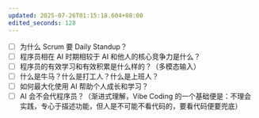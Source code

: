 ```yaml
---
updated: 2025-07-26T01:15:18.604+08:00
edited_seconds: 128
---
```

- [ ] 为什么 Scrum 要 Daily Standup？
- [ ] 程序员相在 AI 时期相较于 AI 和他人的核心竞争力是什么？
- [ ] 程序员的有效学习和有效积累是什么样的？（多模态输入）
- [ ] 什么是牛马？什么是打工人？什么是上班人？
- [ ] 如何最大化使用 AI 帮助个人成长和学习？
- [ ] AI 会不会代程序员？（渐进式理解，Vibe Coding 的一个基础便是：不理会实践，专心于描述功能，但人是不可能不看代码的，要看代码便要兜底）